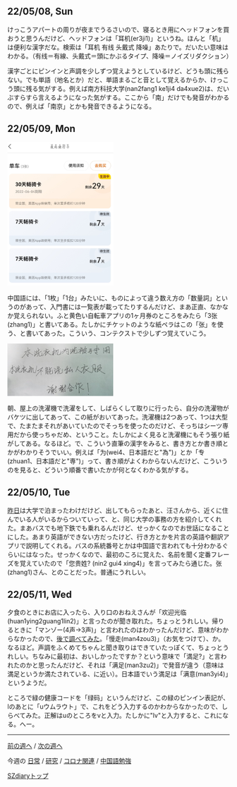 ## 22/05/08, Sun

けっこうアパートの周りが夜までうるさいので、寝るとき用にヘッドフォンを買おうと思うんだけど、ヘッドフォンは「耳机(er3ji1)」というね。ほんと「机」は便利な漢字だな。検索は「耳机 有线 头戴式 降噪」あたりで。だいたい意味はわかる。（有线＝有線、头戴式＝頭にかぶるタイプ、降噪＝ノイズリダクション）

漢字ごとにピンインと声調を少しずつ覚えようとしているけど、どうも頭に残らない。でも単語（地名とか）だと、単語まるごと音として覚えるからか、けっこう頭に残る気がする。例えば南方科技大学(nan2fang1 ke1ji4 da4xue2)は、だいぶすらすら言えるようになった気がする。ここから「南」だけでも発音がわかるので、例えば「南京」とかも発音できるようになる。


## 22/05/09, Mon

<img src="https://github.com/akita11/SZdiary/blob/main/diary/photo/2022-05-07_20.32.29.jpg" width="240px">

中国語には、「1枚」「1台」みたいに、ものによって違う数え方の「数量詞」というのがあって、入門書には一覧表が載ってたりするんだけど、まあ正直、なかなか覚えられない。ふと黄色い自転車アプリの1ヶ月券のところをみたら「3张(zhang1)」と書いてある。たしかにチケットのような紙ペラはこの「张」を使う、と書いてあった。こういう、コンテクストで少しずつ覚えていこう。

<img src="https://github.com/akita11/SZdiary/blob/main/diary/photo/2022-05-09_08.45.31.jpg" width="240px">

朝、屋上の洗濯機で洗濯をして、しばらくして取りに行ったら、自分の洗濯物がバケツに出してあって、この紙がおいてあった。洗濯機は2つあって、1つは大型で、たまたまそれがあいていたのでそっちを使ったのだけど、そっちはシーツ専用だから使っちゃだめ、ということ。たしかによく見ると洗濯機にもそう張り紙がしてある。なるほど。で、こういう直筆の漢字をみると、書き方とか書き順とかがわかりそうでいい。例えば「为(wei4、日本語だと"為")」とか「专(zhuan1、日本語だと"専")」って、書き順がよくわからないんだけど、こういうのを見ると、どういう順番で書いたかが何となくわかる気がする。


## 22/05/10, Tue

[昨日](https://github.com/akita11/SZdiary/blob/main/diary/covid19/2205-2.md#220509-mon)は大学で泊まったわけだけど、出してもらったあと、汪さんから、近くに住んでいる人がいるからついていって、と、同じ大学の事務の方を紹介してくれた。まあバスでも地下鉄でも乗れるんだけど、せっかくなのでお世話になることにした。あまり英語ができない方だったけど、行き方とかを片言の英語や翻訳アプリで説明してくれる。バスの系統番号とかは中国語で言われても十分わかるぐらいにはなった。せっかくなので、最初のころに覚えた、名前を聞く定番フレーズを覚えていたので「您贵姓? (nin2 gui4 xing4)」を言ってみたら通じた。张(zhang1)さん、とのことだった。普通にうれしい。


## 22/05/11, Wed

夕食のときにお店に入ったら、入り口のおねえさんが「欢迎光临(huan1ying2guang1lin2)」と言ったのが聞き取れた。ちょっとうれしい。帰りるときに「マンゾー(4声→3声)」と言われたのはわかったんだけど、意味がわからなかったので、[後で調べてみた](https://detail.chiebukuro.yahoo.co.jp/qa/question_detail/q1129112796)。「慢走(man4zou3)」（お気をつけて）、か。なるほど。声調をふくめてちゃんと聞き取りはできていたっぽくて、ちょっとうれしい。ちなみに最初は、おいしかったですか？という意味で「満足?」と言われたのかと思ったんだけど、それは「满足(man3zu2)」で発音が違う（意味は満足というか満たされている、に近い）。日本語でいう満足は「满意(man3yi4)」というようだ。

ところで緑の健康コードを「绿码」というんだけど、この緑のピンイン表記が、lのあとに「uウムラウト」で、これをどう入力するのかわからなかったので、しらべてみた。正解はuのところをvと入力。たしかに"lv"と入力すると、これになる。へー。

***

[前の週へ](2205-1.md) /
[次の週へ](2205-3.md)

今週の
[日常](../diary/2205-2.md) /
[研究](../research/2205-2.md) /
[コロナ関連](../covid19/2205-2.md) / 
[中国語勉強](../chinese/2205-2.md)

[SZdiaryトップ](../../README.md)
